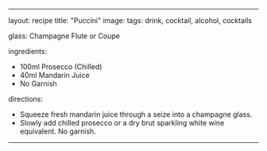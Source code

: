 ---

layout: recipe
title:  "Puccini"
image:
tags: drink, cocktail, alcohol, cocktails

glass: Champagne Flute or Coupe

ingredients:
- 100ml Prosecco (Chilled)
- 40ml Mandarin Juice
- No Garnish

directions:
- Squeeze fresh mandarin juice through a seize into a champagne glass. 
- Slowly add chilled prosecco or a dry brut sparkling white wine equivalent. No garnish.
---